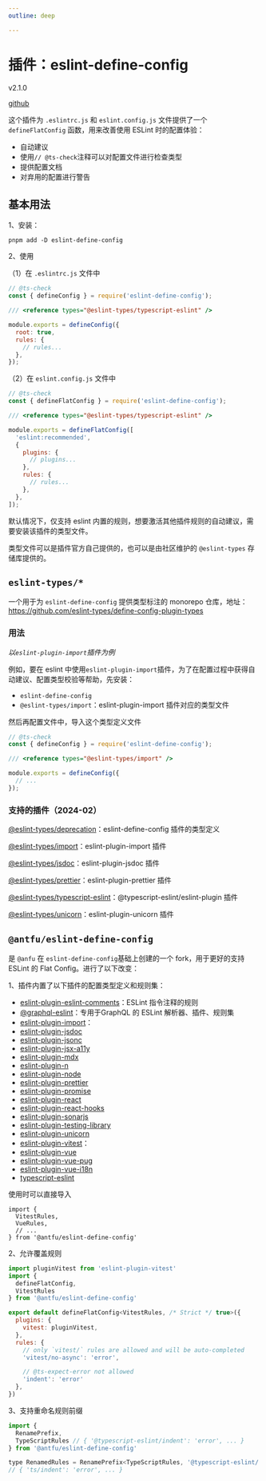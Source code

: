 ```yaml
---
outline: deep

---
```


<h1>插件：eslint-define-config</h1><p>v2.1.0</p>

[github](https://github.com/eslint-types/eslint-define-config/tree/main)

这个插件为 `.eslintrc.js` 和 `eslint.config.js` 文件提供了一个`defineFlatConfig` 函数，用来改善使用 ESLint 时的配置体验：

- 自动建议
- 使用`// @ts-check`注释可以对配置文件进行检查类型
- 提供配置文档
- 对弃用的配置进行警告



## 基本用法 

1、安装：

`pnpm add -D eslint-define-config`

2、使用

（1）在 `.eslintrc.js` 文件中

```js
// @ts-check
const { defineConfig } = require('eslint-define-config');

/// <reference types="@eslint-types/typescript-eslint" />

module.exports = defineConfig({
  root: true,
  rules: {
    // rules...
  },
});
```

（2）在 `eslint.config.js` 文件中

```js
// @ts-check
const { defineFlatConfig } = require('eslint-define-config');

/// <reference types="@eslint-types/typescript-eslint" />

module.exports = defineFlatConfig([
  'eslint:recommended',
  {
    plugins: {
      // plugins...
    },
    rules: {
      // rules...
    },
  },
]);
```

默认情况下，仅支持 eslint 内置的规则，想要激活其他插件规则的自动建议，需要安装该插件的类型文件。

类型文件可以是插件官方自己提供的，也可以是由社区维护的 `@eslint-types` 存储库提供的。



## `eslint-types/*`

一个用于为 `eslint-define-config` 提供类型标注的 monorepo 仓库，地址：https://github.com/eslint-types/define-config-plugin-types

### 用法

*以`eslint-plugin-import`插件为例*

例如，要在 eslint 中使用`eslint-plugin-import`插件，为了在配置过程中获得自动建议、配置类型校验等帮助，先安装：

- `eslint-define-config`
- `@eslint-types/import`：eslint-plugin-import 插件对应的类型文件

然后再配置文件中，导入这个类型定义文件

```js
// @ts-check
const { defineConfig } = require('eslint-define-config');

/// <reference types="@eslint-types/import" />

module.exports = defineConfig({
  // ...
});
```



### 支持的插件（2024-02）

[@eslint-types/deprecation](https://www.npmjs.com/package/@eslint-types/deprecation)：eslint-define-config 插件的类型定义

[@eslint-types/import](https://www.npmjs.com/package/@eslint-types/import)：eslint-plugin-import 插件

[@eslint-types/jsdoc](https://www.npmjs.com/package/@eslint-types/jsdoc)：eslint-plugin-jsdoc 插件

[@eslint-types/prettier](https://www.npmjs.com/package/@eslint-types/prettier)：eslint-plugin-prettier 插件

[@eslint-types/typescript-eslint](https://www.npmjs.com/package/@eslint-types/typescript-eslint)：@typescript-eslint/eslint-plugin 插件

[@eslint-types/unicorn](https://www.npmjs.com/package/@eslint-types/unicorn)：eslint-plugin-unicorn 插件



## `@antfu/eslint-define-config`

是 `@anfu` 在 `eslint-define-config`基础上创建的一个 fork，用于更好的支持 ESLint 的 Flat Config。进行了以下改变：

1、插件内置了以下插件的配置类型定义和规则集：

- [eslint-plugin-eslint-comments](https://mysticatea.github.io/eslint-plugin-eslint-comments/)：ESLint 指令注释的规则
- [@graphql-eslint](https://the-guild.dev/graphql/eslint/docs)：专用于GraphQL 的 ESLint 解析器、插件、规则集
- [eslint-plugin-import](https://github.com/import-js/eslint-plugin-import#installation)：
- [eslint-plugin-jsdoc]((https://github.com/gajus/eslint-plugin-jsdoc#configuration))
- [eslint-plugin-jsonc](https://github.com/ota-meshi/eslint-plugin-jsonc#configuration)
- [eslint-plugin-jsx-a11y](https://github.com/jsx-eslint/eslint-plugin-jsx-a11y)
- [eslint-plugin-mdx](https://github.com/mdx-js/eslint-mdx/tree/master/packages/eslint-plugin-mdx)
- [eslint-plugin-n](https://github.com/eslint-community/eslint-plugin-n#-configs)
- [eslint-plugin-node](https://github.com/mysticatea/eslint-plugin-node#-configs)
- [eslint-plugin-prettier](https://github.com/prettier/eslint-plugin-prettier#recommended-configuration)
- [eslint-plugin-promise](https://github.com/eslint-community/eslint-plugin-promise#usage)
- [eslint-plugin-react](https://github.com/jsx-eslint/eslint-plugin-react)
- [eslint-plugin-react-hooks](https://github.com/facebook/react/tree/main/packages/eslint-plugin-react-hooks)
- [eslint-plugin-sonarjs](https://github.com/SonarSource/eslint-plugin-sonarjs#available-configurations)
- [eslint-plugin-testing-library](https://github.com/testing-library/eslint-plugin-testing-library)
- [eslint-plugin-unicorn](https://github.com/sindresorhus/eslint-plugin-unicorn)
- [eslint-plugin-vitest](https://www.npmjs.com/package/eslint-plugin-vitest)：
- [eslint-plugin-vue](https://eslint.vuejs.org/user-guide/#usage)
- [eslint-plugin-vue-pug](https://github.com/rashfael/eslint-plugin-vue-pug#usage)
- [eslint-plugin-vue-i18n](https://eslint-plugin-vue-i18n.intlify.dev/started.html)
- [typescript-eslint](https://typescript-eslint.io/linting/configs#recommended-configurations)

使用时可以直接导入

```
import {
  VitestRules,
  VueRules,
  // ...
} from '@antfu/eslint-define-config'
```

2、允许覆盖规则

```js
import pluginVitest from 'eslint-plugin-vitest'
import {
  defineFlatConfig,
  VitestRules
} from '@antfu/eslint-define-config'

export default defineFlatConfig<VitestRules, /* Strict */ true>({
  plugins: {
    vitest: pluginVitest,
  },
  rules: {
    // only `vitest/` rules are allowed and will be auto-completed
    'vitest/no-async': 'error',

    // @ts-expect-error not allowed
    'indent': 'error'
  },
})
```

3、支持重命名规则前缀

```js
import {
  RenamePrefix,
  TypeScriptRules // { '@typescript-eslint/indent': 'error', ... }
} from '@antfu/eslint-define-config'

type RenamedRules = RenamePrefix<TypeScriptRules, '@typescript-eslint/', 'ts/'>
// { 'ts/indent': 'error', ... }
```



